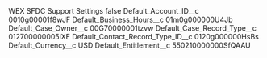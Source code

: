 <?xml version="1.0" encoding="UTF-8"?>
<CustomMetadata xmlns="http://soap.sforce.com/2006/04/metadata" xmlns:xsi="http://www.w3.org/2001/XMLSchema-instance" xmlns:xsd="http://www.w3.org/2001/XMLSchema">
    <label>WEX SFDC Support Settings</label>
    <protected>false</protected>
    <values>
        <field>Default_Account_ID__c</field>
        <value xsi:type="xsd:string">0010g00001f8wJF</value>
    </values>
    <values>
        <field>Default_Business_Hours__c</field>
        <value xsi:type="xsd:string">01m0g000000U4Jb</value>
    </values>
    <values>
        <field>Default_Case_Owner__c</field>
        <value xsi:type="xsd:string">00G70000001tzvw</value>
    </values>
    <values>
        <field>Default_Case_Record_Type__c</field>
        <value xsi:type="xsd:string">012700000005lXE</value>
    </values>
    <values>
        <field>Default_Contact_Record_Type_ID__c</field>
        <value xsi:type="xsd:string">0120g000000HsBs</value>
    </values>
    <values>
        <field>Default_Currency__c</field>
        <value xsi:type="xsd:string">USD</value>
    </values>
    <values>
        <field>Default_Entitlement__c</field>
        <value xsi:type="xsd:string">550210000000SfQAAU</value>
    </values>
</CustomMetadata>
